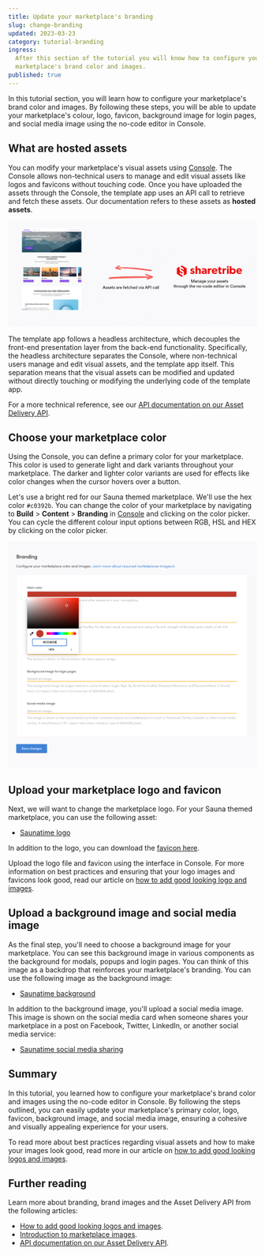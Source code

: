 ```yaml
---
title: Update your marketplace's branding
slug: change-branding
updated: 2023-03-23
category: tutorial-branding
ingress:
  After this section of the tutorial you will know how to configure your
  marketplace's brand color and images.
published: true
---
```


In this tutorial section, you will learn how to configure your
marketplace's brand color and images. By following these steps, you will
be able to update your marketplace's colour, logo, favicon, background
image for login pages, and social media image using the no-code editor
in Console.

## What are hosted assets

You can modify your marketplace's visual assets using
[Console](https://flex-console.sharetribe.com/design/branding). The
Console allows non-technical users to manage and edit visual assets like
logos and favicons without touching code. Once you have uploaded the
assets through the Console, the template app uses an API call to
retrieve and fetch these assets. Our documentation refers to these
assets as **hosted assets**.

![Assets](./assets.png)

The template app follows a headless architecture, which decouples the
front-end presentation layer from the back-end functionality.
Specifically, the headless architecture separates the Console, where
non-technical users manage and edit visual assets, and the template app
itself. This separation means that the visual assets can be modified and
updated without directly touching or modifying the underlying code of
the template app.

For a more technical reference, see our
[API documentation on our Asset Delivery API](https://www.sharetribe.com/api-reference/asset-delivery-api.html).

## Choose your marketplace color

Using the Console, you can define a primary color for your marketplace.
This color is used to generate light and dark variants throughout your
marketplace. The darker and lighter color variants are used for effects
like color changes when the cursor hovers over a button.

Let's use a bright red for our Sauna themed marketplace. We'll use the
hex color `#c0392b`. You can change the color of your marketplace by
navigating to **Build** > **Content** > **Branding** in
[Console](https://flex-console.sharetribe.com/design/branding) and
clicking on the color picker. You can cycle the different colour input
options between RGB, HSL and HEX by clicking on the color picker.

![Edit your marketplace's primary color in Console](./console-color.png)

## Upload your marketplace logo and favicon

Next, we will want to change the marketplace logo. For your Sauna themed
marketplace, you can use the following asset:

- [Saunatime logo](/tutorial-assets/saunatime-logo.png)

In addition to the logo, you can download the
[favicon here](/tutorial-assets/favicon.png).

Upload the logo file and favicon using the interface in Console. For
more information on best practices and ensuring that your logo images
and favicons look good, read our article on
[how to add good looking logo and images](/operator-guides/how-to-add-good-looking-logos-and-images/).

## Upload a background image and social media image

As the final step, you'll need to choose a background image for your
marketplace. You can see this background image in various components as
the background for modals, popups and login pages. You can think of this
image as a backdrop that reinforces your marketplace's branding. You can
use the following image as the background image:

- [Saunatime background](/tutorial-assets/saunatime-background.png)

In addition to the background image, you'll upload a social media image.
This image is shown on the social media card when someone shares your
marketplace in a post on Facebook, Twitter, LinkedIn, or another social
media service:

- [Saunatime social media sharing](/tutorial-assets/saunatime-social.jpg)

## Summary

In this tutorial, you learned how to configure your marketplace's brand
color and images using the no-code editor in Console. By following the
steps outlined, you can easily update your marketplace's primary color,
logo, favicon, background image, and social media image, ensuring a
cohesive and visually appealing experience for your users.

To read more about best practices regarding visual assets and how to
make your images look good, read more in our article on
[how to add good looking logos and images](/operator-guides/how-to-add-good-looking-logos-and-images/).

## Further reading

Learn more about branding, brand images and the Asset Delivery API from
the following articles:

- [How to add good looking logos and images](/operator-guides/how-to-add-good-looking-logos-and-images/).
- [Introduction to marketplace images](/operator-guides/introduction-to-marketplace-images/).
- [API documentation on our Asset Delivery API](https://www.sharetribe.com/api-reference/asset-delivery-api.html).
